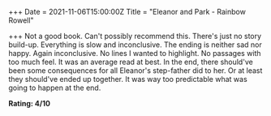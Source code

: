 +++
Date = 2021-11-06T15:00:00Z
Title = "Eleanor and Park - Rainbow Rowell"

+++
Not a good book. Can't possibly recommend this. There's just no story build-up. Everything is slow and inconclusive. The ending is neither sad nor happy. Again inconclusive. No lines I wanted to highlight. No passages with too much feel. It was an average read at best. In the end, there should've been some consequences for all Eleanor's step-father did to her. Or at least they should've ended up together. It was way too predictable what was going to happen at the end.

**Rating: 4/10**   